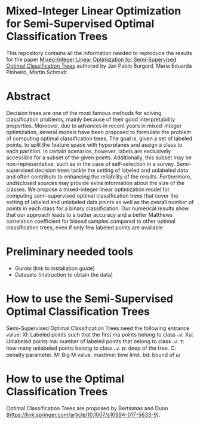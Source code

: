 # Mixed-Integer Linear Optimization for Semi-Supervised Optimal Classification Trees

This repository contains all the information needed to reproduce the results for the paper [Mixed-Integer Linear Optimization for Semi-Supervised Optimal Classification Trees](https://arxiv.org/abs/2401.09848) authored by Jan Pablo Burgard, Maria Eduarda Pinheiro, Martin Schmidt.

# Abstract
Decision trees are one of the most famous methods for solving classification problems, mainly because of their good interpretability properties. Moreover, due to advances in recent years in mixed-integer optimization, several models have been proposed to formulate the problem of computing optimal classification trees. The goal is, given a set of labeled points, to split the feature space  with hyperplanes and assign a class to each partition. In certain scenarios, however, labels are exclusively accessible for a subset of the given points. Additionally, this subset may be non-representative, such as in the case of self-selection in a survey. Semi-supervised decision trees tackle the setting of labeled and unlabeled data and often contribute to enhancing the reliability of the results. Furthermore, undisclosed sources may provide extra information about the size of the classes. We propose a mixed-integer linear optimization model for computing semi-supervised optimal classification trees that cover the setting of labeled and unlabeled data points as well as the overall number of points in each class for a binary classification. Our numerical results show that our approach leads to a better accuracy and a better Matthews correlation coefficient for biased samples compared to other optimal classification trees, even if only few labeled points are available

# Preliminary needed tools

- Gurobi (link to installation guide)
- Datasets (instruction to obtain the data)

# How to use the Semi-Supervised Optimal Classification Trees
  Semi-Supervised Optimal Classification Trees need the following entrance value:
 Xl: Labeled points such that the first ma points belong to class $\mathcal{A}$.
 Xu: Unlabeled points
 ma: number of labeled points that belong to class $\mathcal{A}$.
 τ: how many unlabeled points belong to class $\mathcal{A}$.
 p: deep of the tree.
 C: penalty parameter.
 M: Big M value.
 maxtime: time limit.
 bd: bound of $\omega$
 
# How to use the Optimal Classification Trees
 Optimal Classification Trees are proposed by Bertsimas and Dunn (https://link.springer.com/article/10.1007/s10994-017-5633-9).
